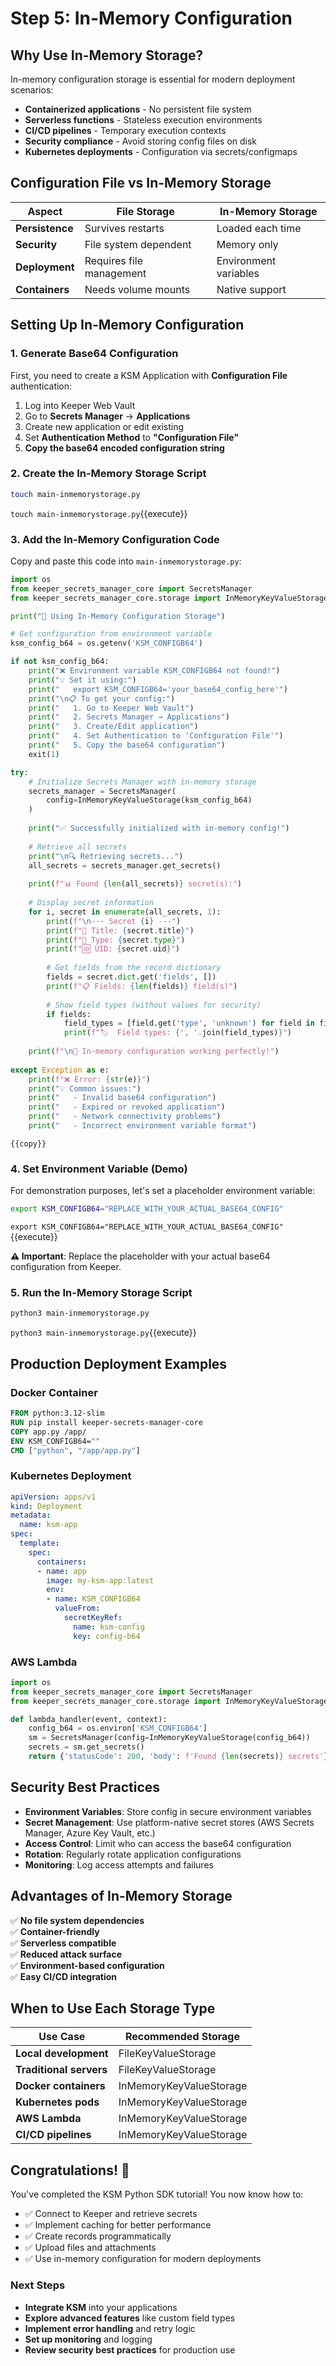 
# Step 5: In-Memory Configuration

## Why Use In-Memory Storage?

In-memory configuration storage is essential for modern deployment scenarios:

- **Containerized applications** - No persistent file system
- **Serverless functions** - Stateless execution environments  
- **CI/CD pipelines** - Temporary execution contexts
- **Security compliance** - Avoid storing config files on disk
- **Kubernetes deployments** - Configuration via secrets/configmaps

## Configuration File vs In-Memory Storage

| Aspect | File Storage | In-Memory Storage |
|--------|--------------|-------------------|
| **Persistence** | Survives restarts | Loaded each time |
| **Security** | File system dependent | Memory only |
| **Deployment** | Requires file management | Environment variables |
| **Containers** | Needs volume mounts | Native support |

## Setting Up In-Memory Configuration

### 1. Generate Base64 Configuration

First, you need to create a KSM Application with **Configuration File** authentication:

1. Log into Keeper Web Vault
2. Go to **Secrets Manager** → **Applications**
3. Create new application or edit existing
4. Set **Authentication Method** to **"Configuration File"**
5. **Copy the base64 encoded configuration string**

### 2. Create the In-Memory Storage Script

```bash
touch main-inmemorystorage.py
```
`touch main-inmemorystorage.py`{{execute}}

### 3. Add the In-Memory Configuration Code

Copy and paste this code into `main-inmemorystorage.py`:

```python
import os
from keeper_secrets_manager_core import SecretsManager
from keeper_secrets_manager_core.storage import InMemoryKeyValueStorage

print("🧠 Using In-Memory Configuration Storage")

# Get configuration from environment variable
ksm_config_b64 = os.getenv('KSM_CONFIGB64')

if not ksm_config_b64:
    print("❌ Environment variable KSM_CONFIGB64 not found!")
    print("💡 Set it using:")
    print("   export KSM_CONFIGB64='your_base64_config_here'")
    print("\n📋 To get your config:")
    print("   1. Go to Keeper Web Vault")
    print("   2. Secrets Manager → Applications")
    print("   3. Create/Edit application")
    print("   4. Set Authentication to 'Configuration File'")
    print("   5. Copy the base64 configuration")
    exit(1)

try:
    # Initialize Secrets Manager with in-memory storage
    secrets_manager = SecretsManager(
        config=InMemoryKeyValueStorage(ksm_config_b64)
    )
    
    print("✅ Successfully initialized with in-memory config!")
    
    # Retrieve all secrets
    print("\n🔍 Retrieving secrets...")
    all_secrets = secrets_manager.get_secrets()
    
    print(f"📊 Found {len(all_secrets)} secret(s):")
    
    # Display secret information
    for i, secret in enumerate(all_secrets, 1):
        print(f"\n--- Secret {i} ---")
        print(f"📝 Title: {secret.title}")
        print(f"🔑 Type: {secret.type}")
        print(f"🆔 UID: {secret.uid}")
        
        # Get fields from the record dictionary
        fields = secret.dict.get('fields', [])
        print(f"📋 Fields: {len(fields)} field(s)")
        
        # Show field types (without values for security)
        if fields:
            field_types = [field.get('type', 'unknown') for field in fields]
            print(f"🏷️  Field types: {', '.join(field_types)}")
    
    print(f"\n🎉 In-memory configuration working perfectly!")
    
except Exception as e:
    print(f"❌ Error: {str(e)}")
    print("💡 Common issues:")
    print("   - Invalid base64 configuration")
    print("   - Expired or revoked application")
    print("   - Network connectivity problems")
    print("   - Incorrect environment variable format")
```
`{{copy}}`

### 4. Set Environment Variable (Demo)

For demonstration purposes, let's set a placeholder environment variable:

```bash
export KSM_CONFIGB64="REPLACE_WITH_YOUR_ACTUAL_BASE64_CONFIG"
```
`export KSM_CONFIGB64="REPLACE_WITH_YOUR_ACTUAL_BASE64_CONFIG"`{{execute}}

**⚠️ Important**: Replace the placeholder with your actual base64 configuration from Keeper.

### 5. Run the In-Memory Storage Script

```bash
python3 main-inmemorystorage.py
```
`python3 main-inmemorystorage.py`{{execute}}

## Production Deployment Examples

### Docker Container
```dockerfile
FROM python:3.12-slim
RUN pip install keeper-secrets-manager-core
COPY app.py /app/
ENV KSM_CONFIGB64=""
CMD ["python", "/app/app.py"]
```

### Kubernetes Deployment
```yaml
apiVersion: apps/v1
kind: Deployment
metadata:
  name: ksm-app
spec:
  template:
    spec:
      containers:
      - name: app
        image: my-ksm-app:latest
        env:
        - name: KSM_CONFIGB64
          valueFrom:
            secretKeyRef:
              name: ksm-config
              key: config-b64
```

### AWS Lambda
```python
import os
from keeper_secrets_manager_core import SecretsManager
from keeper_secrets_manager_core.storage import InMemoryKeyValueStorage

def lambda_handler(event, context):
    config_b64 = os.environ['KSM_CONFIGB64']
    sm = SecretsManager(config=InMemoryKeyValueStorage(config_b64))
    secrets = sm.get_secrets()
    return {'statusCode': 200, 'body': f'Found {len(secrets)} secrets'}
```

## Security Best Practices

- **Environment Variables**: Store config in secure environment variables
- **Secret Management**: Use platform-native secret stores (AWS Secrets Manager, Azure Key Vault, etc.)
- **Access Control**: Limit who can access the base64 configuration
- **Rotation**: Regularly rotate application configurations
- **Monitoring**: Log access attempts and failures

## Advantages of In-Memory Storage

✅ **No file system dependencies**  
✅ **Container-friendly**  
✅ **Serverless compatible**  
✅ **Reduced attack surface**  
✅ **Environment-based configuration**  
✅ **Easy CI/CD integration**  

## When to Use Each Storage Type

| Use Case | Recommended Storage |
|----------|-------------------|
| **Local development** | FileKeyValueStorage |
| **Traditional servers** | FileKeyValueStorage |
| **Docker containers** | InMemoryKeyValueStorage |
| **Kubernetes pods** | InMemoryKeyValueStorage |
| **AWS Lambda** | InMemoryKeyValueStorage |
| **CI/CD pipelines** | InMemoryKeyValueStorage |

## Congratulations! 🎉

You've completed the KSM Python SDK tutorial! You now know how to:

- ✅ Connect to Keeper and retrieve secrets
- ✅ Implement caching for better performance  
- ✅ Create records programmatically
- ✅ Upload files and attachments
- ✅ Use in-memory configuration for modern deployments

### Next Steps

- **Integrate KSM** into your applications
- **Explore advanced features** like custom field types
- **Implement error handling** and retry logic
- **Set up monitoring** and logging
- **Review security best practices** for production use
